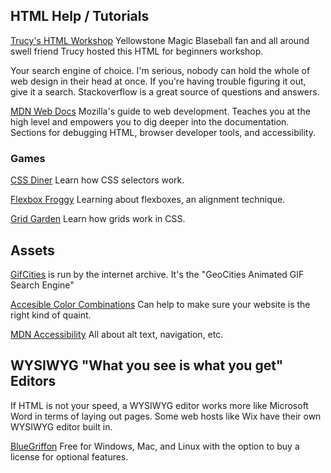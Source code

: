 ## HTML Help / Tutorials

[Trucy's HTML Workshop](https://www.youtube.com/watch?v=hnoB2sJtyOA) Yellowstone Magic Blaseball fan and all around swell friend Trucy hosted this HTML for beginners workshop.

Your search engine of choice. I'm serious, nobody can hold the whole of web design in their head at once. If you're having trouble figuring it out, give it a search. Stackoverflow is a great source of questions and answers.

[MDN Web Docs](https://developer.mozilla.org/en-US/docs/Learn) Mozilla's guide to web development. Teaches you at the high level and empowers you to dig deeper into the documentation. Sections for debugging HTML, browser developer tools, and accessibility.

### Games

[CSS Diner](https://flukeout.github.io/) Learn how CSS selectors work.

[Flexbox Froggy](http://flexboxfroggy.com/) Learning about flexboxes, an alignment technique.

[Grid Garden](https://cssgridgarden.com/) Learn how grids work in CSS.

## Assets

[GifCities](https://gifcities.org/) is run by the internet archive. It's the "GeoCities Animated GIF Search Engine"

[Accesible Color Combinations](http://colorsafe.co/) Can help to make sure your website is the right kind of quaint.

[MDN Accessibility](https://developer.mozilla.org/en-US/docs/Learn/Accessibility) All about alt text, navigation, etc.

## WYSIWYG "What you see is what you get" Editors

If HTML is not your speed, a WYSIWYG editor works more like Microsoft Word in terms of laying out pages. Some web hosts like Wix have their own WYSIWYG editor built in.

[BlueGriffon](http://bluegriffon.org) Free for Windows, Mac, and Linux with the option to buy a license for optional features.
